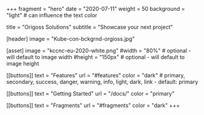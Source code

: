 +++
fragment = "hero"
date = "2020-07-11"
weight = 50
background = "light" # can influence the text color

title = "Origoss Solutions"
subtitle = "Showcase your next project"

[header]
  image = "Kube-con-bckgrnd-orgioss.jpg"

[asset]
  image = "kccnc-eu-2020-white.png"
  #width = "80%" # optional - will default to image width
  #height = "150px" # optional - will default to image height

[[buttons]]
  text = "Features"
  url = "#features"
  color = "dark" # primary, secondary, success, danger, warning, info, light, dark, link - default: primary

[[buttons]]
  text = "Getting Started"
  url = "/docs/"
  color = "primary"

[[buttons]]
  text = "Fragments"
  url = "#fragments"
  color = "dark"
+++
